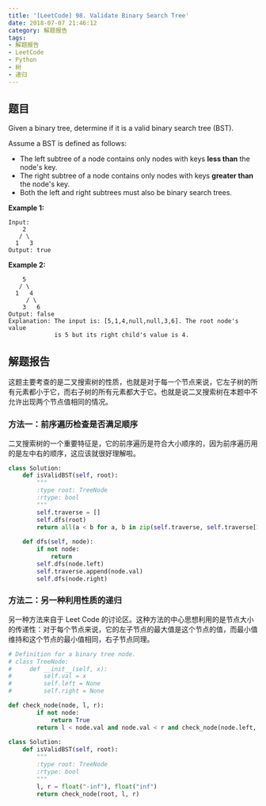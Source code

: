```yaml
---
title: '[LeetCode] 98. Validate Binary Search Tree'
date: 2018-07-07 21:46:12
category: 解题报告
tags: 
- 解题报告
- LeetCode
- Python
- 树
- 递归
---
```


## 题目

Given a binary tree, determine if it is a valid binary search tree (BST).

Assume a BST is defined as follows:

- The left subtree of a node contains only nodes with keys **less than** the node's key.
- The right subtree of a node contains only nodes with keys **greater than** the node's key.
- Both the left and right subtrees must also be binary search trees.

**Example 1:**

```
Input:
    2
   / \
  1   3
Output: true
```

**Example 2:**

```
    5
   / \
  1   4
     / \
    3   6
Output: false
Explanation: The input is: [5,1,4,null,null,3,6]. The root node's value
             is 5 but its right child's value is 4.
```

 

## 解题报告

这题主要考查的是二叉搜索树的性质，也就是对于每一个节点来说，它左子树的所有元素都小于它，而右子树的所有元素都大于它。也就是说二叉搜索树在本题中不允许出现两个节点值相同的情况。



### 方法一：前序遍历检查是否满足顺序

二叉搜索树的一个重要特征是，它的前序遍历是符合大小顺序的，因为前序遍历用的是左中右的顺序，这应该就很好理解啦。

```python
class Solution:
    def isValidBST(self, root):
        """
        :type root: TreeNode
        :rtype: bool
        """
        self.traverse = []
        self.dfs(root)
        return all(a < b for a, b in zip(self.traverse, self.traverse[1:]))
        
    def dfs(self, node):
        if not node:
            return
        self.dfs(node.left)
        self.traverse.append(node.val)
        self.dfs(node.right)
```



### 方法二：另一种利用性质的递归

另一种方法来自于 Leet Code 的讨论区。这种方法的中心思想利用的是节点大小的传递性：对于每个节点来说，它的左子节点的最大值是这个节点的值，而最小值维持和这个节点的最小值相同，右子节点同理。

```python
# Definition for a binary tree node.
# class TreeNode:
#     def __init__(self, x):
#         self.val = x
#         self.left = None
#         self.right = None

def check_node(node, l, r):
        if not node:
            return True
        return l < node.val and node.val < r and check_node(node.left, l, node.val) and check_node(node.right, node.val, r)
    
class Solution:
    def isValidBST(self, root):
        """
        :type root: TreeNode
        :rtype: bool
        """
        l, r = float("-inf"), float("inf")
        return check_node(root, l, r)
```

